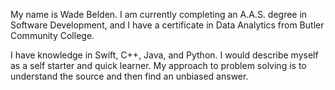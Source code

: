 My name is Wade Belden. 
I am currently completing an A.A.S. degree in Software Development, and I have a certificate in Data Analytics from Butler Community College.

I have knowledge in Swift, C++, Java, and Python.
I would describe myself as a self starter and quick learner.
My approach to problem solving is to understand the source and then find an unbiased answer.
